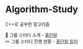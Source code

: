 # Algorithm-Study
C++로 공부한 알고리즘  

:raising_hand: 그룹 스터디 소개 - [홍단알](https://www.notion.so/67236ea940cc4950891c2fa51f64be68)  
:pencil2: 그룹 스터디 진행 현황 - [홍단알 일지](https://www.notion.so/90e756695644424ab2f8a0b66171f762)
